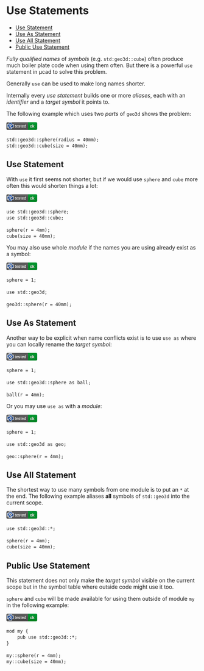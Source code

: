 # Use Statements

- [Use Statement](#use-statement)
- [Use As Statement](#use-as-statement)
- [Use All Statement](#use-all-statement)
- [Public Use Statement](#public-use-statement)

*Fully qualified names* of *symbols* (e.g. `std:geo3d::cube`) often produce much boiler plate code
when using them often.
But there is a powerful `use` statement in µcad to solve this problem.

Generally `use` can be used to make long names shorter.

Internally every *use statement* builds one or more *aliases*, each with an *identifier* and a *target symbol* it
points to.

The following example which uses two *parts* of `geo3d` shows the problem:

[![test](.test/no_use_statement.png)](.test/no_use_statement.log)

```µcad,no_use_statement
std::geo3d::sphere(radius = 40mm);
std::geo3d::cube(size = 40mm);
```

## Use Statement

With `use` it first seems not shorter, but if we would use `sphere` and `cube` more often this would
shorten things a lot:

[![test](.test/use_statement.png)](.test/use_statement.log)

```µcad,use_statement
use std::geo3d::sphere;
use std::geo3d::cube;

sphere(r = 4mm);
cube(size = 40mm);
```

You may also use whole *module* if the names you are using already exist as a symbol:

[![test](.test/use_statement_module.png)](.test/use_statement_module.log)

```µcad,use_statement_module
sphere = 1;

use std::geo3d;

geo3d::sphere(r = 40mm);
```

## Use As Statement

Another way to be explicit when name conflicts exist is to use `use as` where you can
locally rename the *target symbol*:

[![test](.test/use_statement_as.png)](.test/use_statement_as.log)

```µcad,use_statement_as
sphere = 1;

use std::geo3d::sphere as ball;

ball(r = 4mm);
```

Or you may use `use as` with a *module*:

[![test](.test/use_statement_as_module.png)](.test/use_statement_as_module.log)

```µcad,use_statement_as_module
sphere = 1;

use std::geo3d as geo;

geo::sphere(r = 4mm);
```

## Use All Statement

The shortest way to use many symbols from one module is to put an `*` at the end.
The following example aliases **all** symbols of `std::geo3d` into the current scope.

[![test](.test/use_statement_all.png)](.test/use_statement_all.log)

```µcad,use_statement_all
use std::geo3d::*;

sphere(r = 4mm);
cube(size = 40mm);
```

## Public Use Statement

This statement does not only make the *target symbol* visible on the current scope but in
the symbol table where outside code might use it too.

`sphere` and `cube` will be made available for using them outside of module `my` in the following example:

[![test](.test/use_statement_pub.png)](.test/use_statement_pub.log)

```µcad,use_statement_pub
mod my {
    pub use std::geo3d::*;
}

my::sphere(r = 4mm);
my::cube(size = 40mm);
```

